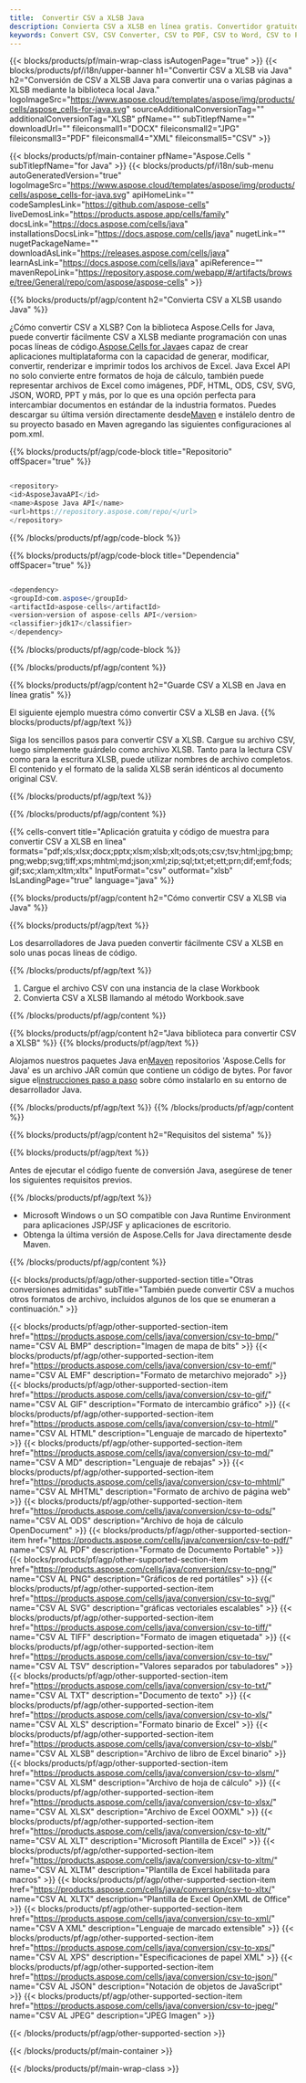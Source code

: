 ```yaml
---
title:  Convertir CSV a XLSB Java
description: Convierta CSV a XLSB en línea gratis. Convertidor gratuito en línea CSV a XLSB. Java CSV al XLSB. CSV al XLSB via Java.
keywords: Convert CSV, CSV Converter, CSV to PDF, CSV to Word, CSV to PPT, CSV to Image
---
```

{{< blocks/products/pf/main-wrap-class isAutogenPage="true" >}}
{{< blocks/products/pf/i18n/upper-banner h1="Convertir CSV a XLSB via Java" h2="Conversión de CSV a XLSB Java para convertir una o varias páginas a XLSB mediante la biblioteca local Java." logoImageSrc="https://www.aspose.cloud/templates/aspose/img/products/cells/aspose_cells-for-java.svg" sourceAdditionalConversionTag="" additionalConversionTag="XLSB" pfName="" subTitlepfName="" downloadUrl="" fileiconsmall1="DOCX" fileiconsmall2="JPG" fileiconsmall3="PDF" fileiconsmall4="XML" fileiconsmall5="CSV" >}}

{{< blocks/products/pf/main-container pfName="Aspose.Cells " subTitlepfName="for Java" >}}
{{< blocks/products/pf/i18n/sub-menu autoGeneratedVersion="true" logoImageSrc="https://www.aspose.cloud/templates/aspose/img/products/cells/aspose_cells-for-java.svg" apiHomeLink="" codeSamplesLink="https://github.com/aspose-cells" liveDemosLink="https://products.aspose.app/cells/family" docsLink="https://docs.aspose.com/cells/java" installationsDocsLink="https://docs.aspose.com/cells/java" nugetLink="" nugetPackageName="" downloadAsLink="https://releases.aspose.com/cells/java" learnAsLink="https://docs.aspose.com/cells/java" apiReference="" mavenRepoLink="https://repository.aspose.com/webapp/#/artifacts/browse/tree/General/repo/com/aspose/aspose-cells" >}}


{{% blocks/products/pf/agp/content h2="Convierta CSV a XLSB usando Java" %}}

¿Cómo convertir CSV a XLSB? Con la biblioteca Aspose.Cells for Java, puede convertir fácilmente CSV a XLSB mediante programación con unas pocas líneas de código.[Aspose.Cells for Java](https://products.aspose.com/cells/java)es capaz de crear aplicaciones multiplataforma con la capacidad de generar, modificar, convertir, renderizar e imprimir todos los archivos de Excel. Java Excel API no solo convierte entre formatos de hoja de cálculo, también puede representar archivos de Excel como imágenes, PDF, HTML, ODS, CSV, SVG, JSON, WORD, PPT y más, por lo que es una opción perfecta para intercambiar documentos en estándar de la industria formatos. Puedes descargar su última versión directamente desde[Maven](https://repository.aspose.com/webapp/#/artifacts/browse/tree/General/repo/com/aspose/aspose-cells) e instálelo dentro de su proyecto basado en Maven agregando las siguientes configuraciones al pom.xml.

{{% blocks/products/pf/agp/code-block title="Repositorio" offSpacer="true" %}}

```cs

<repository>
<id>AsposeJavaAPI</id>
<name>Aspose Java API</name>
<url>https://repository.aspose.com/repo/</url>
</repository>

```

{{% /blocks/products/pf/agp/code-block %}}

{{% blocks/products/pf/agp/code-block title="Dependencia" offSpacer="true" %}}

```cs

<dependency>
<groupId>com.aspose</groupId>
<artifactId>aspose-cells</artifactId>
<version>version of aspose-cells API</version>
<classifier>jdk17</classifier>
</dependency>

```

{{% /blocks/products/pf/agp/code-block %}}

{{% /blocks/products/pf/agp/content %}}

{{% blocks/products/pf/agp/content h2="Guarde CSV a XLSB en Java en línea gratis" %}}

El siguiente ejemplo muestra cómo convertir CSV a XLSB en Java.
{{% blocks/products/pf/agp/text %}}

Siga los sencillos pasos para convertir CSV a XLSB. Cargue su archivo CSV, luego simplemente guárdelo como archivo XLSB. Tanto para la lectura CSV como para la escritura XLSB, puede utilizar nombres de archivo completos. El contenido y el formato de la salida XLSB serán idénticos al documento original CSV.

{{% /blocks/products/pf/agp/text %}}

{{% /blocks/products/pf/agp/content %}}

{{% cells-convert title="Aplicación gratuita y código de muestra para convertir CSV a XLSB en línea" formats="pdf;xls;xlsx;docx;pptx;xlsm;xlsb;xlt;ods;ots;csv;tsv;html;jpg;bmp;png;webp;svg;tiff;xps;mhtml;md;json;xml;zip;sql;txt;et;ett;prn;dif;emf;fods;gif;sxc;xlam;xltm;xltx" InputFormat="csv" outformat="xlsb" IsLandingPage="true" language="java" %}}

{{% blocks/products/pf/agp/content h2="Cómo convertir CSV a XLSB via Java" %}}

{{% blocks/products/pf/agp/text %}}

 Los desarrolladores de Java pueden convertir fácilmente CSV a XLSB en solo unas pocas líneas de código.

{{% /blocks/products/pf/agp/text %}}

1.  Cargue el archivo CSV con una instancia de la clase Workbook
1.  Convierta CSV a XLSB llamando al método Workbook.save

{{% /blocks/products/pf/agp/content %}}

{{% blocks/products/pf/agp/content h2="Java biblioteca para convertir CSV a XLSB" %}}
{{% blocks/products/pf/agp/text %}}

 Alojamos nuestros paquetes Java en[Maven](https://repository.aspose.com/webapp/#/artifacts/browse/tree/General/repo/com/aspose/aspose-cells) repositorios 'Aspose.Cells for Java' es un archivo JAR común que contiene un código de bytes. Por favor sigue el[instrucciones paso a paso](https://docs.aspose.com/cells/java/installation/) sobre cómo instalarlo en su entorno de desarrollador Java.

{{% /blocks/products/pf/agp/text %}}
{{% /blocks/products/pf/agp/content %}}

{{% blocks/products/pf/agp/content h2="Requisitos del sistema" %}}

{{% blocks/products/pf/agp/text %}}

 Antes de ejecutar el código fuente de conversión Java, asegúrese de tener los siguientes requisitos previos.

{{% /blocks/products/pf/agp/text %}}

- Microsoft Windows o un SO compatible con Java Runtime Environment para aplicaciones JSP/JSF y aplicaciones de escritorio.
- Obtenga la última versión de Aspose.Cells for Java directamente desde Maven.

{{% /blocks/products/pf/agp/content %}}


{{< blocks/products/pf/agp/other-supported-section title="Otras conversiones admitidas" subTitle="También puede convertir CSV a muchos otros formatos de archivo, incluidos algunos de los que se enumeran a continuación." >}}

{{< blocks/products/pf/agp/other-supported-section-item href="https://products.aspose.com/cells/java/conversion/csv-to-bmp/" name="CSV AL BMP" description="Imagen de mapa de bits" >}}
{{< blocks/products/pf/agp/other-supported-section-item href="https://products.aspose.com/cells/java/conversion/csv-to-emf/" name="CSV AL EMF" description="Formato de metarchivo mejorado" >}}
{{< blocks/products/pf/agp/other-supported-section-item href="https://products.aspose.com/cells/java/conversion/csv-to-gif/" name="CSV AL GIF" description="Formato de intercambio gráfico" >}}
{{< blocks/products/pf/agp/other-supported-section-item href="https://products.aspose.com/cells/java/conversion/csv-to-html/" name="CSV AL HTML" description="Lenguaje de marcado de hipertexto" >}}
{{< blocks/products/pf/agp/other-supported-section-item href="https://products.aspose.com/cells/java/conversion/csv-to-md/" name="CSV A MD" description="Lenguaje de rebajas" >}}
{{< blocks/products/pf/agp/other-supported-section-item href="https://products.aspose.com/cells/java/conversion/csv-to-mhtml/" name="CSV AL MHTML" description="Formato de archivo de página web" >}}
{{< blocks/products/pf/agp/other-supported-section-item href="https://products.aspose.com/cells/java/conversion/csv-to-ods/" name="CSV AL ODS" description="Archivo de hoja de cálculo OpenDocument" >}}
{{< blocks/products/pf/agp/other-supported-section-item href="https://products.aspose.com/cells/java/conversion/csv-to-pdf/" name="CSV AL PDF" description="Formato de Documento Portable" >}}
{{< blocks/products/pf/agp/other-supported-section-item href="https://products.aspose.com/cells/java/conversion/csv-to-png/" name="CSV AL PNG" description="Gráficos de red portátiles" >}}
{{< blocks/products/pf/agp/other-supported-section-item href="https://products.aspose.com/cells/java/conversion/csv-to-svg/" name="CSV AL SVG" description="gráficas vectoriales escalables" >}}
{{< blocks/products/pf/agp/other-supported-section-item href="https://products.aspose.com/cells/java/conversion/csv-to-tiff/" name="CSV AL TIFF" description="Formato de imagen etiquetada" >}}
{{< blocks/products/pf/agp/other-supported-section-item href="https://products.aspose.com/cells/java/conversion/csv-to-tsv/" name="CSV AL TSV" description="Valores separados por tabuladores" >}}
{{< blocks/products/pf/agp/other-supported-section-item href="https://products.aspose.com/cells/java/conversion/csv-to-txt/" name="CSV AL TXT" description="Documento de texto" >}}
{{< blocks/products/pf/agp/other-supported-section-item href="https://products.aspose.com/cells/java/conversion/csv-to-xls/" name="CSV AL XLS" description="Formato binario de Excel" >}}
{{< blocks/products/pf/agp/other-supported-section-item href="https://products.aspose.com/cells/java/conversion/csv-to-xlsb/" name="CSV AL XLSB" description="Archivo de libro de Excel binario" >}}
{{< blocks/products/pf/agp/other-supported-section-item href="https://products.aspose.com/cells/java/conversion/csv-to-xlsm/" name="CSV AL XLSM" description="Archivo de hoja de cálculo" >}}
{{< blocks/products/pf/agp/other-supported-section-item href="https://products.aspose.com/cells/java/conversion/csv-to-xlsx/" name="CSV AL XLSX" description="Archivo de Excel OOXML" >}}
{{< blocks/products/pf/agp/other-supported-section-item href="https://products.aspose.com/cells/java/conversion/csv-to-xlt/" name="CSV AL XLT" description="Microsoft Plantilla de Excel" >}}
{{< blocks/products/pf/agp/other-supported-section-item href="https://products.aspose.com/cells/java/conversion/csv-to-xltm/" name="CSV AL XLTM" description="Plantilla de Excel habilitada para macros" >}}
{{< blocks/products/pf/agp/other-supported-section-item href="https://products.aspose.com/cells/java/conversion/csv-to-xltx/" name="CSV AL XLTX" description="Plantilla de Excel OpenXML de Office" >}}
{{< blocks/products/pf/agp/other-supported-section-item href="https://products.aspose.com/cells/java/conversion/csv-to-xml/" name="CSV A XML" description="Lenguaje de marcado extensible" >}}
{{< blocks/products/pf/agp/other-supported-section-item href="https://products.aspose.com/cells/java/conversion/csv-to-xps/" name="CSV AL XPS" description="Especificaciones de papel XML" >}}
{{< blocks/products/pf/agp/other-supported-section-item href="https://products.aspose.com/cells/java/conversion/csv-to-json/" name="CSV AL JSON" description="Notación de objetos de JavaScript" >}}
{{< blocks/products/pf/agp/other-supported-section-item href="https://products.aspose.com/cells/java/conversion/csv-to-jpeg/" name="CSV AL JPEG" description="JPEG Imagen" >}}

{{< /blocks/products/pf/agp/other-supported-section >}}

{{< /blocks/products/pf/main-container >}}
    
{{< /blocks/products/pf/main-wrap-class >}}
